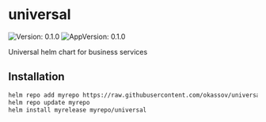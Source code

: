 # universal

![Version: 0.1.0](https://img.shields.io/badge/Version-0.1.0-informational?style=flat-square) ![AppVersion: 0.1.0](https://img.shields.io/badge/AppVersion-0.1.0-informational?style=flat-square)

Universal helm chart for business services

## Installation

```bash
helm repo add myrepo https://raw.githubusercontent.com/okassov/universal-chart/gh-pages/
helm repo update myrepo
helm install myrelease myrepo/universal
```
